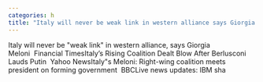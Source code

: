 ```yaml
---
categories: h
title: "Italy will never be weak link in western alliance says Giorgia Meloni  Financial Times"
---
```

Italy will never be "weak link" in western alliance, says Giorgia Meloni&nbsp;&nbsp;Financial TimesItaly’s Rising Coalition Dealt Blow After Berlusconi Lauds Putin&nbsp;&nbsp;Yahoo NewsItaly"s Meloni: Right-wing coalition meets president on forming government&nbsp;&nbsp;BBCLive news updates: IBM sha